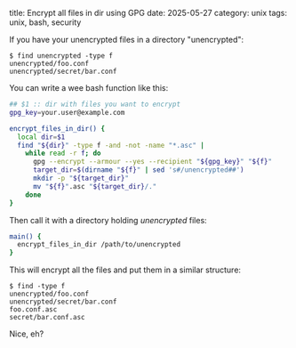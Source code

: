 title: Encrypt all files in dir using GPG
date: 2025-05-27
category: unix
tags: unix, bash, security

If you have your unencrypted files in a directory "unencrypted":
```
$ find unencrypted -type f
unencrypted/foo.conf
unencrypted/secret/bar.conf
```

You can write a wee bash function like this:

```bash
## $1 :: dir with files you want to encrypt
gpg_key=your.user@example.com

encrypt_files_in_dir() {
  local dir=$1
  find "${dir}" -type f -and -not -name "*.asc" |
    while read -r f; do
      gpg --encrypt --armour --yes --recipient "${gpg_key}" "${f}"
      target_dir=$(dirname "${f}" | sed 's#/unencrypted##')
      mkdir -p "${target_dir}"
      mv "${f}".asc "${target_dir}/."
    done
}
```

Then call it with a directory holding _unencrypted_ files:
```bash
main() {
  encrypt_files_in_dir /path/to/unencrypted
}
```

This will encrypt all the files and put them in a similar structure:
```text
$ find -type f
unencrypted/foo.conf
unencrypted/secret/bar.conf
foo.conf.asc
secret/bar.conf.asc
```

Nice, eh?
